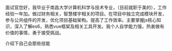 面试官您好，我毕业于南昌大学计算机科学与技术专业，（目前就职于美的），工作经验一年加。做过财务相关，智慧楼宇相关的项目。在项目中独立完成模块开发，参与公共组件的开发，优化项目基础架构。提高了工作效率。主要掌握js核心知识，深入了解es6，熟悉vue框架及相关工具开发。我个人自学能力强，热衷做有价值的事情，勇于接受挑战。



介绍下自己会那些技能

